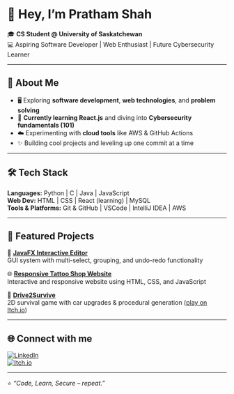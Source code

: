 # 👋 Hey, I’m Pratham Shah

🎓 **CS Student @ University of Saskatchewan**  
💻 Aspiring Software Developer | Web Enthusiast | Future Cybersecurity Learner  

---

## 🚀 About Me
- 🖥️ Exploring **software development**, **web technologies**, and **problem solving**
- 🌱 **Currently learning React.js** and diving into **Cybersecurity fundamentals (101)**
- ☁️ Experimenting with **cloud tools** like AWS & GitHub Actions
- ✨ Building cool projects and leveling up one commit at a time  

---

## 🛠️ Tech Stack
**Languages:** Python | C | Java | JavaScript  
**Web Dev:** HTML | CSS | React (learning) | MySQL  
**Tools & Platforms:** Git & GitHub | VSCode | IntelliJ IDEA | AWS  

---

## 📂 Featured Projects
📄 [**JavaFX Interactive Editor**](https://github.com/prathamshah2207/CMPT381-Assignment4)  
GUI system with multi-select, grouping, and undo-redo functionality  

🌐 [**Responsive Tattoo Shop Website**](https://github.com/prathamshah2207/tattoo-website)  
Interactive and responsive website using HTML, CSS, and JavaScript  

🚗 [**Drive2Survive**](https://github.com/prathamshah2207/Drive-2-Survive)  
2D survival game with car upgrades & procedural generation ([play on Itch.io](https://prash2207.itch.io/drive-2-survive))  

---

## 🌐 Connect with me
[![LinkedIn](https://img.shields.io/badge/LinkedIn-blue?logo=linkedin&style=for-the-badge)](https://www.linkedin.com/in/prathamshah2207)  
[![Itch.io](https://img.shields.io/badge/Itch.io-red?logo=itchdotio&style=for-the-badge)](https://prash2207.itch.io/)  

---

⭐ *“Code, Learn, Secure – repeat.”*

